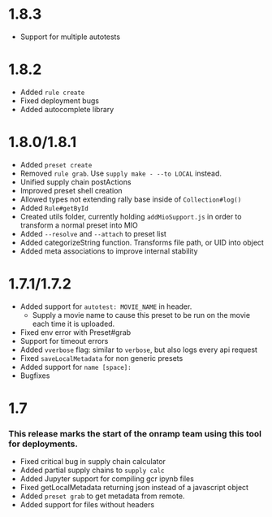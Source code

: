 # 1.8.3
 - Support for multiple autotests
# 1.8.2
 - Added `rule create`
 - Fixed deployment bugs
 - Added autocomplete library
# 1.8.0/1.8.1
 - Added `preset create`
 - Removed `rule grab`. Use `supply make - --to LOCAL` instead.
 - Unified supply chain postActions
 - Improved preset shell creation
 - Allowed types not extending rally base inside of `Collection#log()`
 - Added `Rule#getById`
 - Created utils folder, currently holding `addMioSupport.js` in order to transform
a normal preset into MIO
 - Added `--resolve` and `--attach` to preset list
 - Added categorizeString function. Transforms file path, or UID into object
 - Added meta associations to improve internal stability

# 1.7.1/1.7.2
 - Added support for `autotest: MOVIE_NAME` in header.
   - Supply a movie name to cause this preset to be run on the movie each time
     it is uploaded.
 - Fixed env error with Preset#grab
 - Support for timeout errors
 - Added `vverbose` flag: similar to `verbose`, but also logs every api request
 - Fixed `saveLocalMetadata` for non generic presets
 - Added support for `name [space]:`
 - Bugfixes
# 1.7
### This release marks the start of the onramp team using this tool for deployments.
 - Fixed critical bug in supply chain calculator
 - Added partial supply chains to `supply calc`
 - Added Jupyter support for compiling gcr ipynb files
 - Fixed getLocalMetadata returning json instead of a javascript object
 - Added `preset grab` to get metadata from remote.
 - Added support for files without headers
